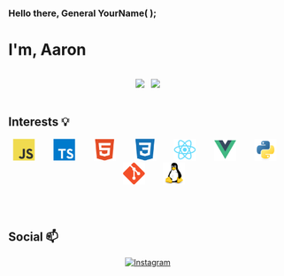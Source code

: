 ### Hello there, General YourName( );

# I'm, Aaron
</br>

<div align="center">   
    <img src="https://github-readme-stats.vercel.app/api/top-langs/?username=henriqueclaranhan&layout=compact&theme=react"/>
    &nbsp;
    <img height="165px" src="https://github-readme-stats.vercel.app/api?username=henriqueclaranhan&count_private=true&show_icons=true&custom_title=Github%20Stats&hide=issues&theme=react"/>
</div>



<br>

## Interests 💡
<div align="center">
    <img height="40" src="https://raw.githubusercontent.com/devicons/devicon/master/icons/javascript/javascript-original.svg">
    &ensp;&nbsp;&emsp;
    <img height="40" src="https://raw.githubusercontent.com/devicons/devicon/master/icons/typescript/typescript-original.svg">
    &ensp;&nbsp;&emsp;
    <img height="40" src="https://raw.githubusercontent.com/devicons/devicon/master/icons/html5/html5-plain.svg">
    &ensp;&nbsp;&emsp;
    <img height="40" src="https://raw.githubusercontent.com/devicons/devicon/master/icons/css3/css3-plain.svg">
    &ensp;&nbsp;&emsp;
    <img height="40" src="https://raw.githubusercontent.com/devicons/devicon/master/icons/react/react-original.svg">
    &ensp;&nbsp;&emsp;
    <img height="40" src="https://raw.githubusercontent.com/devicons/devicon/master/icons/vuejs/vuejs-original.svg">
    &ensp;&nbsp;&emsp;
    <img height="40" src="https://raw.githubusercontent.com/devicons/devicon/master/icons/python/python-original.svg">
    &ensp;&nbsp;&emsp;
    <img height="40" src="https://raw.githubusercontent.com/devicons/devicon/master/icons/git/git-original.svg">
    &ensp;&nbsp;&emsp;
    <img height="40" src="https://raw.githubusercontent.com/devicons/devicon/master/icons/linux/linux-original.svg">
</div>

<br><br>

## Social 📫
<div align="center">
    <a href="https://www.instagram.com/levi.s_palma">
        <img alt="Instagram" src="https://img.shields.io/badge/Instagram-%23E4405F.svg?style=for-the-badge&logo=Instagram&logoColor=white">
    </a>
</div>
